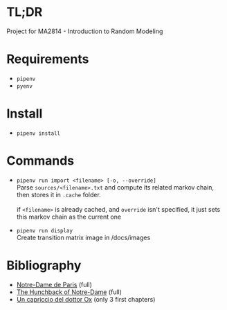 # TL;DR

Project for MA2814 - Introduction to Random Modeling

# Requirements

- `pipenv`
- `pyenv`

# Install

- `pipenv install`

# Commands

- `pipenv run import <filename> [-o, --override]` <br>
  Parse `sources/<filename>.txt` and compute its related markov chain, then stores it in `.cache` folder.<br><br>
  if `<filename>` is already cached, and `override` isn't specified, it just sets this markov chain as the current one

- `pipenv run display` <br>
  Create transition matrix image in /docs/images

# Bibliography

- [Notre-Dame de Paris](https://fr.wikisource.org/wiki/Notre-Dame_de_Paris) (full)
- [The Hunchback of Notre-Dame](https://en.wikisource.org/wiki/The_Hunchback_of_Notre_Dame) (full)
- [Un capriccio del dottor Ox](https://it.wikisource.org/wiki/Un_capriccio_del_dottor_Ox) (only 3 first chapters)
